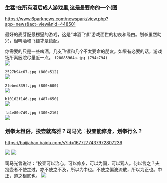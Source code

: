### 生猛!在所有酒后成人游戏里,这是最要命的一个(图
https://www.6parknews.com/newspark/view.php?app=news&act=view&nid=448501

最好的麦芽配最楞逼的游戏，这是“啤酒飞镖”游戏面世的初衷和缘由。划拳虽然助兴，但啤酒和飞镖才是绝配。

你需要的只是一些啤酒，几支飞镖和几个不太要命的朋友。如果有必要的话，游戏场所离医院尽量近一点。
`f20085964a.jpg (794×794)`<br>
![](https://web.popo8.com/202011/03/5/f20085964a.jpg)

`2527b94c67.jpg (800×512)`<br>
![](https://web.popo8.com/202011/03/0/2527b94c67.jpg)

`2febed839f.jpg (800×600)`<br>
![](https://web.popo8.com/202011/03/14/2febed839f.jpg)

`b10162f146.jpg (487×650)`<br>
![](https://web.popo8.com/202011/03/14/b10162f146.jpg)

`fa4e80e7d9.jpg (300×216)`<br>
![](https://web.popo8.com/202011/03/13/fa4e80e7d9.jpg)

### 划拳太粗俗，投壶就高雅？司马光：投壶能修身，划拳行么？
https://baijiahao.baidu.com/s?id=1677277437972807236

![](https://pics7.baidu.com/feed/b219ebc4b74543a90ab4df663863ca85b8011463.png?token=64702772ad830c9b8b2bf567ff204dd8)
![](https://pics3.baidu.com/feed/e61190ef76c6a7ef8d6679f0d88eef56f2de661b.png?token=86f6d72d652dbd5c6612cbbe24ecc71b)

司马光曾说过：“投壶可以治心，可以修身，可以为国，可以观人。何以言之？夫投壶者不使之过，亦不使之不及，所以为中也。不使之偏波流散，所以为正也。中正，道之根底也。
![](https://pics2.baidu.com/feed/f7246b600c338744d96aa982747b99fed62aa018.png?token=01dd991b534ba95124b81ebcb549e596)
